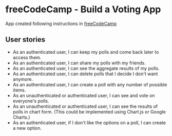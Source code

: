 # freeCodeCamp - Build a Voting App

App created following instructions in [freeCodeCamp](https://www.freecodecamp.org/challenges/build-a-voting-app)

## User stories
  * As an authenticated user, I can keep my polls and come back later to access them.
  * As an authenticated user, I can share my polls with my friends.
  * As an authenticated user, I can see the aggregate results of my polls.
  * As an authenticated user, I can delete polls that I decide I don't want anymore.
  * As an authenticated user, I can create a poll with any number of possible items.
  * As an unauthenticated or authenticated user, I can see and vote on everyone's polls.
  * As an unauthenticated or authenticated user, I can see the results of polls in chart form. (This could be implemented using Chart.js or Google Charts.)
  * As an authenticated user, if I don't like the options on a poll, I can create a new option.

